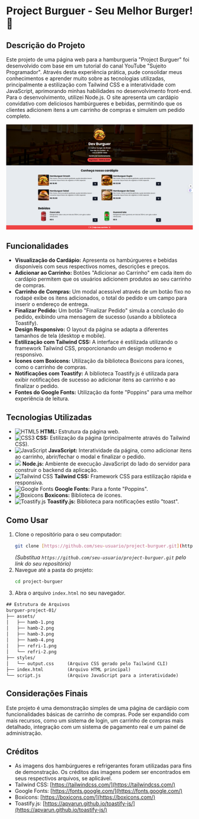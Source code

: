 # Project Burguer - Seu Melhor Burger! 🍔

## Descrição do Projeto

Este projeto de uma página web para a hamburgueria "Project Burguer" foi desenvolvido com base em um tutorial do canal YouTube "Sujeito Programador". Através desta experiência prática, pude consolidar meus conhecimentos e aprender muito sobre as tecnologias utilizadas, principalmente a estilização com Tailwind CSS e a interatividade com JavaScript, aprimorando minhas habilidades no desenvolvimento front-end. Para o desenvolvimento, utilizei Node.js. O site apresenta um cardápio convidativo com deliciosos hambúrgueres e bebidas, permitindo que os clientes adicionem itens a um carrinho de compras e simulem um pedido completo.

<img src="./assets/print-tela.png" alt="Tela Home do site" >

## Funcionalidades

* **Visualização do Cardápio:** Apresenta os hambúrgueres e bebidas disponíveis com seus respectivos nomes, descrições e preços.
* **Adicionar ao Carrinho:** Botões "Adicionar ao Carrinho" em cada item do cardápio permitem que os usuários adicionem produtos ao seu carrinho de compras.
* **Carrinho de Compras:** Um modal acessível através de um botão fixo no rodapé exibe os itens adicionados, o total do pedido e um campo para inserir o endereço de entrega.
* **Finalizar Pedido:** Um botão "Finalizar Pedido" simula a conclusão do pedido, exibindo uma mensagem de sucesso (usando a biblioteca Toastify).
* **Design Responsivo:** O layout da página se adapta a diferentes tamanhos de tela (desktop e mobile).
* **Estilização com Tailwind CSS:** A interface é estilizada utilizando o framework Tailwind CSS, proporcionando um design moderno e responsivo.
* **Ícones com Boxicons:** Utilização da biblioteca Boxicons para ícones, como o carrinho de compras.
* **Notificações com Toastify:** A biblioteca Toastify.js é utilizada para exibir notificações de sucesso ao adicionar itens ao carrinho e ao finalizar o pedido.
* **Fontes do Google Fonts:** Utilização da fonte "Poppins" para uma melhor experiência de leitura.

## Tecnologias Utilizadas

* <img src="https://img.shields.io/badge/HTML5-E34F26?style=for-the-badge&logo=html5&logoColor=white" alt="HTML5"> **HTML:** Estrutura da página web.
* <img src="https://img.shields.io/badge/CSS3-1572B6?style=for-the-badge&logo=css3&logoColor=white" alt="CSS3"> **CSS:** Estilização da página (principalmente através do Tailwind CSS).
* <img src="https://img.shields.io/badge/JavaScript-F7DF1E?style=for-the-badge&logo=javascript&logoColor=black" alt="JavaScript"> **JavaScript:** Interatividade da página, como adicionar itens ao carrinho, abrir/fechar o modal e finalizar o pedido.
* <img src="https://img.shields.io/badge/Node.js-339933?style=for-the-badge&logo=nodedotjs&logoColor=white)](https://nodejs.org/"> **Node.js:** Ambiente de execução JavaScript do lado do servidor para construir o backend da aplicação.
* <img src="https://img.shields.io/badge/tailwindcss-%2338B2AC.svg?style=for-the-badge&logo=tailwind-css&logoColor=white" alt="Tailwind CSS"> **Tailwind CSS:** Framework CSS para estilização rápida e responsiva.
* <img src="https://img.shields.io/badge/Google_Fonts-676767?style=for-the-badge&logo=google-fonts&logoColor=white" alt="Google Fonts"> **Google Fonts:** Para a fonte "Poppins".
* <img src="https://img.shields.io/badge/Boxicons-000?style=for-the-badge&logo=boxicons&logoColor=white" alt="Boxicons"> **Boxicons:** Biblioteca de ícones.
* <img src="https://img.shields.io/badge/Toastify.js-FF6B6B?style=for-the-badge&logo=toastify&logoColor=white" alt="Toastify.js"> **Toastify.js:** Biblioteca para notificações estilo "toast".

## Como Usar

1.  Clone o repositório para o seu computador:
    ```bash
    git clone [https://github.com/seu-usuario/project-burguer.git](https://github.com/seu-usuario/project-burguer.git)
    ```
    *(Substitua `https://github.com/seu-usuario/project-burguer.git` pelo link do seu repositório)*
2.  Navegue até a pasta do projeto:
    ```bash
    cd project-burguer
    ```
3.  Abra o arquivo `index.html` no seu navegador.

```
## Estrutura de Arquivos
burguer-project-01/
├── assets/
│   ├── hamb-1.png
│   ├── hamb-2.png
│   ├── hamb-3.png
│   ├── hamb-4.png
│   ├── refri-1.png
│   └── refri-2.png
├── styles/
│   └── output.css     (Arquivo CSS gerado pelo Tailwind CLI)
├── index.html         (Arquivo HTML principal)
└── script.js          (Arquivo JavaScript para a interatividade)
```

## Considerações Finais

Este projeto é uma demonstração simples de uma página de cardápio com funcionalidades básicas de carrinho de compras. Pode ser expandido com mais recursos, como um sistema de login, um carrinho de compras mais detalhado, integração com um sistema de pagamento real e um painel de administração.

## Créditos

* As imagens dos hambúrgueres e refrigerantes foram utilizadas para fins de demonstração. Os créditos das imagens podem ser encontrados em seus respectivos arquivos, se aplicável.
* Tailwind CSS: [https://tailwindcss.com/](https://tailwindcss.com/)
* Google Fonts: [https://fonts.google.com/](https://fonts.google.com/)
* Boxicons: [https://boxicons.com/](https://boxicons.com/)
* Toastify.js: [https://apvarun.github.io/toastify-js/](https://apvarun.github.io/toastify-js/)
